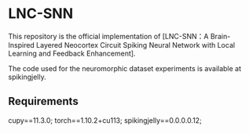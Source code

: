 # LNC-SNN
This repository is the official implementation of [LNC-SNN：A Brain-Inspired Layered Neocortex Circuit Spiking Neural Network with Local Learning and Feedback Enhancement].

The code used for the neuromorphic dataset experiments is available at spikingjelly.

## Requirements
cupy==11.3.0; torch==1.10.2+cu113; spikingjelly==0.0.0.0.12;
